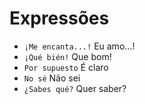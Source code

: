 # Expressões

-   `¡Me encanta...!` Eu amo...!
-   `¡Qué bién!` Que bom!
-   `Por supuesto` É claro
-   `No sé` Não sei
-   `¿Sabes qué?` Quer saber?
